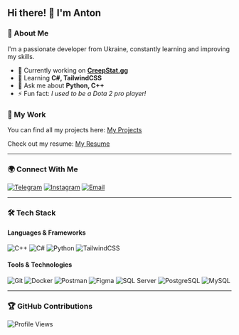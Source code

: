 ## Hi there! 👋 I'm Anton


### 🚀 About Me
I'm a passionate developer from Ukraine, constantly learning and improving my skills.

- 🔭 Currently working on **[CreepStat.gg](https://github.com/tosentai/CreepStat)**
- 🌱 Learning **C#, TailwindCSS**
- 💬 Ask me about **Python, C++**
- ⚡ Fun fact: *I used to be a Dota 2 pro player!*

### 📂 My Work
You can find all my projects here: [My Projects](https://docs.google.com/document/d/1z5UJjqQxiNBWr9zoG6a-B8S5kgIqqu9FP7SKdSgwu9U/edit?tab=t.0)

Check out my resume: [My Resume](https://cv-rho-jet.vercel.app/)

---

### 🌍 Connect With Me
[![Telegram](https://img.shields.io/badge/Telegram-26A5E4?style=for-the-badge&logo=telegram&logoColor=white)](https://t.me/tosentai)
[![Instagram](https://img.shields.io/badge/Instagram-E4405F?style=for-the-badge&logo=instagram&logoColor=white)](https://instagram.com/tosentai_)
[![Email](https://img.shields.io/badge/Email-D14836?style=for-the-badge&logo=gmail&logoColor=white)](mailto:anton.anpilohov@gmail.com)

---

### 🛠️ Tech Stack
#### Languages & Frameworks
![C++](https://img.shields.io/badge/C++-00599C?style=for-the-badge&logo=c%2B%2B&logoColor=white)
![C#](https://img.shields.io/badge/C%23-239120?style=for-the-badge&logo=c-sharp&logoColor=white)
![Python](https://img.shields.io/badge/Python-3776AB?style=for-the-badge&logo=python&logoColor=white)
![TailwindCSS](https://img.shields.io/badge/TailwindCSS-06B6D4?style=for-the-badge&logo=tailwindcss&logoColor=white)

#### Tools & Technologies
![Git](https://img.shields.io/badge/Git-F05032?style=for-the-badge&logo=git&logoColor=white)
![Docker](https://img.shields.io/badge/Docker-2496ED?style=for-the-badge&logo=docker&logoColor=white)
![Postman](https://img.shields.io/badge/Postman-FF6C37?style=for-the-badge&logo=postman&logoColor=white)
![Figma](https://img.shields.io/badge/Figma-F24E1E?style=for-the-badge&logo=figma&logoColor=white)
![SQL Server](https://img.shields.io/badge/SQL%20Server-CC2927?style=for-the-badge&logo=microsoft-sql-server&logoColor=white)
![PostgreSQL](https://img.shields.io/badge/PostgreSQL-316192?style=for-the-badge&logo=postgresql&logoColor=white)
![MySQL](https://img.shields.io/badge/MySQL-4479A1?style=for-the-badge&logo=mysql&logoColor=white)

---





### 🏆 GitHub Contributions
![Profile Views](https://komarev.com/ghpvc/?username=tosentai&label=Profile%20views&color=0e75b6&style=flat)
